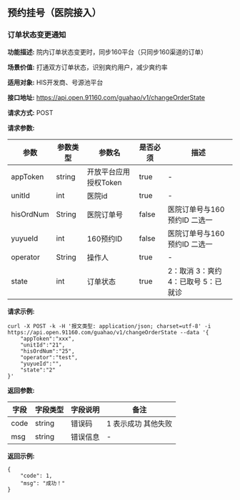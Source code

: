 ## 预约挂号（医院接入）

### 订单状态变更通知

**功能描述:** 院内订单状态变更时，同步160平台（只同步160渠道的订单）

**场景价值:** 打通双方订单状态，识别爽约用户，减少爽约率

**适用对象:** HIS开发商、号源池平台

**接口地址:** https://api.open.91160.com/guahao/v1/changeOrderState

**请求方式:** POST

**请求参数:**

参数 | 参数类型|参数名|是否必须|描述
---|---|---|---|---
appToken|string|开放平台应用授权Token|true|-
unitId|int|医院id|true|-
hisOrdNum|String|医院订单号|false|医院订单号与160预约ID 二选一
yuyueId|int|160预约ID|false|医院订单号与160预约ID 二选一
operator|String|操作人|true|-
state|int|订单状态|true|2：取消 3：爽约 4：已取号 5：已就诊

**请求示例:**

```
curl -X POST -k -H '报文类型: application/json; charset=utf-8' -i https://api.open.91160.com/guahao/v1/changeOrderState --data '{
    "appToken":"xxx",
    "unitId":"21",
    "hisOrdNum":"25",
    "operator":"test",
    "yuyueId":"",
    "state":"2"
}'
```
**返回参数:**

字段 | 字段类型|字段说明|备注
---|---|---|---
code|string|错误码|1 表示成功 其他失败
msg|string|错误信息|-

**返回示例:**

```
{
    "code": 1,
    "msg": "成功！"
}
```